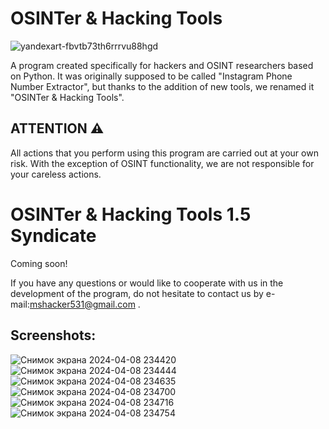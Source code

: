 # OSINTer & Hacking Tools

![yandexart-fbvtb73th6rrrvu88hgd](https://github.com/user-attachments/assets/c43f1978-c3f1-4af1-b069-45e3048b6fe2)


A program created specifically for hackers and OSINT researchers based on Python. It was originally supposed to be called "Instagram Phone Number Extractor", but thanks to the addition of new tools, we renamed it "OSINTer & Hacking Tools".

## ATTENTION ⚠
All actions that you perform using this program are carried out at your own risk. With the exception of OSINT functionality, we are not responsible for your careless actions.

# OSINTer & Hacking Tools 1.5 Syndicate
Coming soon!

If you have any questions or would like to cooperate with us in the development of the program, do not hesitate to contact us by e-mail:mshacker531@gmail.com .

## Screenshots:
![Снимок экрана 2024-04-08 234420](https://github.com/MrHacker117/OSINTer-Hacking-Tools-Beta-version/assets/166434848/c8bee5ec-f0b4-4c65-bfa3-d507a9d44483)
![Снимок экрана 2024-04-08 234444](https://github.com/MrHacker117/OSINTer-Hacking-Tools-Beta-version/assets/166434848/dd5bb2c2-5012-4509-8184-888c8b6c2f4b)
![Снимок экрана 2024-04-08 234635](https://github.com/MrHacker117/OSINTer-Hacking-Tools-Beta-version/assets/166434848/21d12f2a-4992-47e9-8e93-a1f6a595d7e4)
![Снимок экрана 2024-04-08 234700](https://github.com/MrHacker117/OSINTer-Hacking-Tools-Beta-version/assets/166434848/36b33852-90d7-408d-b4e9-c36ee616ad54)
![Снимок экрана 2024-04-08 234716](https://github.com/MrHacker117/OSINTer-Hacking-Tools-Beta-version/assets/166434848/c61e99bc-7c94-4559-afde-a7838a6304da)
![Снимок экрана 2024-04-08 234754](https://github.com/MrHacker117/OSINTer-Hacking-Tools-Beta-version/assets/166434848/3b59f586-f4a0-4c16-aaf4-969b7dcfeebb)




